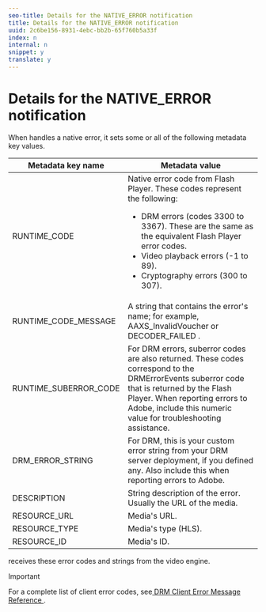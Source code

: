 ```yaml
---
seo-title: Details for the NATIVE_ERROR notification
title: Details for the NATIVE_ERROR notification
uuid: 2c6be156-8931-4ebc-bb2b-65f760b5a33f
index: n
internal: n
snippet: y
translate: y
---
```


# Details for the NATIVE_ERROR notification

When  <!-- PH element: phrases/primetime-sdk-name --> handles a native error, it sets some or all of the following metadata key values. 

<table id="table_86A21619515B435DBB65DC4DFBB64B29"> 
 <thead> 
  <tr> 
   <th colname="col1" class="entry"> Metadata key name </th> 
   <th colname="col2" class="entry"> Metadata value </th> 
  </tr> 
 </thead>
 <tbody> 
  <tr> 
   <td colname="col1"> <span class="codeph"> RUNTIME_CODE </span> </td> 
   <td colname="col2"> 
    <ph>
      Native error code from Flash Player. 
    </ph> These codes represent the following: 
    <ul id="ul_330C626DE27B45A09E8851CC24768A07"> 
     <li id="li_0845A9BBB55545BDB49BD4F4802C0E54">DRM errors (codes 3300 to 3367). These are the same as the equivalent Flash Player error codes.</li> 
     <li id="li_98A571480C154CF0AE1DC101FF0834C4">Video playback errors (-1 to 89).</li> 
     <li id="li_D7C19955DEF94DA88B822C8C57D6D2F4">Cryptography errors (300 to 307).</li> 
    </ul> </td> 
  </tr> 
  <tr> 
   <td colname="col1"> <span class="codeph"> RUNTIME_CODE_MESSAGE </span> </td> 
   <td colname="col2"> A string that contains the error's name; for example, <span class="codeph"> AAXS_InvalidVoucher </span> or <span class="codeph"> DECODER_FAILED </span>. </td> 
  </tr> 
  <tr> 
   <td colname="col1"> <span class="codeph"> RUNTIME_SUBERROR_CODE </span> </td> 
   <td colname="col2"> For DRM errors, suberror codes are also returned. These codes correspond to the <span class="codeph"> DRMErrorEvents </span> suberror code that is returned by the Flash Player. When reporting errors to Adobe, include this numeric value for troubleshooting assistance. </td> 
  </tr> 
  <tr> 
   <td colname="col1"> <span class="codeph"> DRM_ERROR_STRING </span> </td> 
   <td colname="col2"> For DRM, this is your custom error string from your DRM server deployment, if you defined any. Also include this when reporting errors to Adobe. </td> 
  </tr> 
  <tr> 
   <td colname="col1"> <span class="codeph"> DESCRIPTION </span> </td> 
   <td colname="col2"> String description of the error. Usually the URL of the media. </td> 
  </tr> 
  <tr> 
   <td colname="col1"> <span class="codeph"> RESOURCE_URL </span> </td> 
   <td colname="col2"> Media's URL. </td> 
  </tr> 
  <tr> 
   <td colname="col1"> <span class="codeph"> RESOURCE_TYPE </span> </td> 
   <td colname="col2"> Media's type (HLS). </td> 
  </tr> 
  <tr> 
   <td colname="col1"> <span class="codeph"> RESOURCE_ID </span> </td> 
   <td colname="col2"> Media's ID. </td> 
  </tr> 
 </tbody> 
</table>

<!-- PH element: phrases/primetime-sdk-name --> receives these error codes and strings from the video engine.

>[!IMPORTANT]
>
>For a complete list of <!-- PH element: phrases/drm-long --> client error codes, see[ DRM Client Error Message Reference ](http://help.adobe.com/en_US/primetime/drm/index.html#reference-DRM_Client_Error_Messages). 


